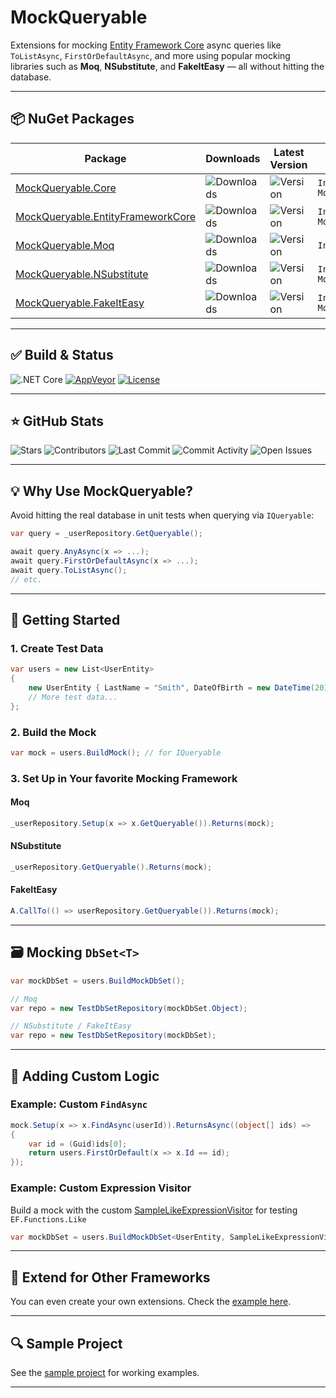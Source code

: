 # MockQueryable

Extensions for mocking [Entity Framework Core](https://github.com/dotnet/efcore) async queries like `ToListAsync`, `FirstOrDefaultAsync`, and more using popular mocking libraries such as **Moq**, **NSubstitute**, and **FakeItEasy** — all without hitting the database.

---

## 📦 NuGet Packages

| Package | Downloads | Latest Version | Install via Package Manager |
|--------|-----------|----------------|------------------------------|
| [MockQueryable.Core](https://www.nuget.org/packages/MockQueryable.Core/) | ![Downloads](https://img.shields.io/nuget/dt/MockQueryable.Core.svg) | ![Version](https://img.shields.io/nuget/v/MockQueryable.Core.svg) | `Install-Package MockQueryable.Core` |
| [MockQueryable.EntityFrameworkCore](https://www.nuget.org/packages/MockQueryable.EntityFrameworkCore/) | ![Downloads](https://img.shields.io/nuget/dt/MockQueryable.EntityFrameworkCore.svg) | ![Version](https://img.shields.io/nuget/v/MockQueryable.EntityFrameworkCore.svg) | `Install-Package MockQueryable.EntityFrameworkCore` |
| [MockQueryable.Moq](https://www.nuget.org/packages/MockQueryable.Moq/) | ![Downloads](https://img.shields.io/nuget/dt/MockQueryable.Moq.svg) | ![Version](https://img.shields.io/nuget/v/MockQueryable.Moq.svg) | `Install-Package MockQueryable.Moq` |
| [MockQueryable.NSubstitute](https://www.nuget.org/packages/MockQueryable.NSubstitute/) | ![Downloads](https://img.shields.io/nuget/dt/MockQueryable.NSubstitute.svg) | ![Version](https://img.shields.io/nuget/v/MockQueryable.NSubstitute.svg) | `Install-Package MockQueryable.NSubstitute` |
| [MockQueryable.FakeItEasy](https://www.nuget.org/packages/MockQueryable.FakeItEasy/) | ![Downloads](https://img.shields.io/nuget/dt/MockQueryable.FakeItEasy.svg) | ![Version](https://img.shields.io/nuget/v/MockQueryable.FakeItEasy.svg) | `Install-Package MockQueryable.FakeItEasy` |

---

## ✅ Build & Status

![.NET Core](https://github.com/romantitov/MockQueryable/workflows/.NET%20Core/badge.svg)
[![AppVeyor](https://ci.appveyor.com/api/projects/status/ggdbipcyyfb4av9e?svg=true)](https://ci.appveyor.com/project/handybudget/mockqueryable)
[![License](https://img.shields.io/github/license/romantitov/MockQueryable.svg)](https://github.com/romantitov/MockQueryable/blob/master/LICENSE)

---

## ⭐ GitHub Stats

![Stars](https://img.shields.io/github/stars/romantitov/MockQueryable)
![Contributors](https://img.shields.io/github/contributors/romantitov/MockQueryable)
![Last Commit](https://img.shields.io/github/last-commit/romantitov/MockQueryable)
![Commit Activity](https://img.shields.io/github/commit-activity/m/romantitov/MockQueryable)
![Open Issues](https://img.shields.io/github/issues/romantitov/MockQueryable)

---

## 💡 Why Use MockQueryable?

Avoid hitting the real database in unit tests when querying via `IQueryable`:

```csharp
var query = _userRepository.GetQueryable();

await query.AnyAsync(x => ...);
await query.FirstOrDefaultAsync(x => ...);
await query.ToListAsync();
// etc.
```

---

## 🚀 Getting Started

### 1. Create Test Data

```csharp
var users = new List<UserEntity>
{
    new UserEntity { LastName = "Smith", DateOfBirth = new DateTime(2012, 1, 20) },
    // More test data...
};
```

### 2. Build the Mock

```csharp
var mock = users.BuildMock(); // for IQueryable
```

### 3. Set Up in Your favorite Mocking Framework

#### Moq
```csharp
_userRepository.Setup(x => x.GetQueryable()).Returns(mock);
```

#### NSubstitute
```csharp
_userRepository.GetQueryable().Returns(mock);
```

#### FakeItEasy
```csharp
A.CallTo(() => userRepository.GetQueryable()).Returns(mock);
```

---

## 🗃️ Mocking `DbSet<T>`

```csharp
var mockDbSet = users.BuildMockDbSet();

// Moq
var repo = new TestDbSetRepository(mockDbSet.Object);

// NSubstitute / FakeItEasy
var repo = new TestDbSetRepository(mockDbSet);
```

---

## 🔧 Adding Custom Logic

### Example: Custom `FindAsync`

```csharp
mock.Setup(x => x.FindAsync(userId)).ReturnsAsync((object[] ids) =>
{
    var id = (Guid)ids[0];
    return users.FirstOrDefault(x => x.Id == id);
});
```

### Example: Custom Expression Visitor 
Build a mock with the custom [SampleLikeExpressionVisitor](src/MockQueryable/MockQueryable.Sample/SampleLikeExpressionVisitor.cs) for testing `EF.Functions.Like`

```csharp
var mockDbSet = users.BuildMockDbSet<UserEntity, SampleLikeExpressionVisitor>();
```

---

## 🧩 Extend for Other Frameworks

You can even create your own extensions. Check the [example here](https://github.com/romantitov/MockQueryable/blob/master/src/MockQueryable/MockQueryable.Moq/MoqExtensions.cs).

---

## 🔍 Sample Project

See the [sample project](https://github.com/romantitov/MockQueryable/tree/master/src/MockQueryable/MockQueryable.Sample) for working examples.

---
